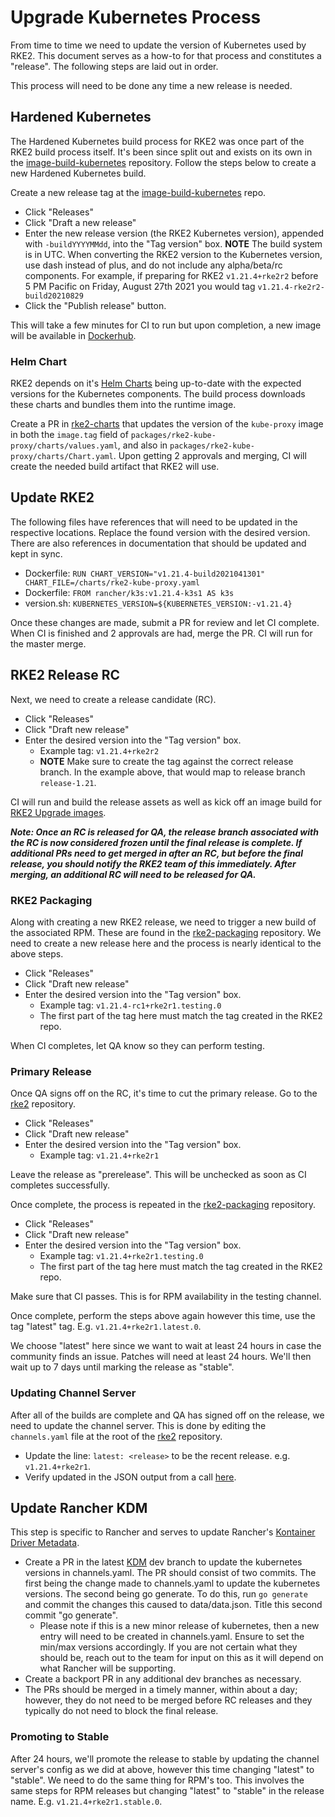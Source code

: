 # Upgrade Kubernetes Process

From time to time we need to update the version of Kubernetes used by RKE2. This document serves as a how-to for that process and constitutes a "release". The following steps are laid out in order.

This process will need to be done any time a new release is needed.

## Hardened Kubernetes

The Hardened Kubernetes build process for RKE2 was once part of the RKE2 build process itself. It's been since split out and exists on its own in the [image-build-kubernetes](https://github.com/rancher/image-build-kubernetes) repository. Follow the steps below to create a new Hardened Kubernetes build.

Create a new release tag at the [image-build-kubernetes](https://github.com/rancher/image-build-kubernetes) repo.

* Click "Releases"
* Click "Draft a new release"
* Enter the new release version (the RKE2 Kubernetes version), appended with `-buildYYYYMMdd`, into the "Tag version" box.  **NOTE** The build system is in UTC.
    When converting the RKE2 version to the Kubernetes version, use dash instead of plus, and do not include any alpha/beta/rc components. For example, if preparing for RKE2 `v1.21.4+rke2r2` before 5 PM Pacific on Friday, August 27th 2021 you would tag `v1.21.4-rke2r2-build20210829`
* Click the "Publish release" button. 

This will take a few minutes for CI to run but upon completion, a new image will be available in [Dockerhub](https://hub.docker.com/r/rancher/hardened-kubernetes).


### Helm Chart

RKE2 depends on it's [Helm Charts](https://github.com/rancher/rke2-charts) being up-to-date with the expected versions for the Kubernetes components. The build process downloads these charts and bundles them into the runtime image.

Create a PR in [rke2-charts](https://github.com/rancher/rke2-charts) that updates the version of the `kube-proxy` image in both the `image.tag` field of `packages/rke2-kube-proxy/charts/values.yaml`, and also in `packages/rke2-kube-proxy/charts/Chart.yaml`. Upon getting 2 approvals and merging, CI will create the needed build artifact that RKE2 will use.

## Update RKE2

The following files have references that will need to be updated in the respective locations. Replace the found version with the desired version. There are also references in documentation that should be updated and kept in sync. 

* Dockerfile: `RUN CHART_VERSION="v1.21.4-build2021041301"     CHART_FILE=/charts/rke2-kube-proxy.yaml`
* Dockerfile: `FROM rancher/k3s:v1.21.4-k3s1 AS k3s`
* version.sh: `KUBERNETES_VERSION=${KUBERNETES_VERSION:-v1.21.4}`

Once these changes are made, submit a PR for review and let CI complete. When CI is finished and 2 approvals are had, merge the PR. CI will run for the master merge. 

## RKE2 Release RC

Next, we need to create a release candidate (RC). 

* Click "Releases"
* Click "Draft new release"
* Enter the desired version into the "Tag version" box. 
    * Example tag: `v1.21.4+rke2r2`
    * **NOTE** Make sure to create the tag against the correct release branch. In the example above, that would map to release branch `release-1.21`.

CI will run and build the release assets as well as kick off an image build for [RKE2 Upgrade images](https://hub.docker.com/r/rancher/rke2-upgrade/tags?page=1&ordering=last_updated).

_**Note: Once an RC is released for QA, the release branch associated with the RC is now considered frozen until the final release is complete. If additional PRs need to get merged in after an RC, but before the final release, you should notify the RKE2 team of this immediately. After merging, an additional RC will need to be released for QA.**_

### RKE2 Packaging

Along with creating a new RKE2 release, we need to trigger a new build of the associated RPM. These are found in the [rke2-packaging](https://github.com/rancher/rke2-packaging) repository. We need to create a new release here and the process is nearly identical to the above steps.

* Click "Releases"
* Click "Draft new release"
* Enter the desired version into the "Tag version" box. 
    * Example tag: `v1.21.4-rc1+rke2r1.testing.0`
    * The first part of the tag here must match the tag created in the RKE2 repo.

When CI completes, let QA know so they can perform testing.

### Primary Release

Once QA signs off on the RC, it's time to cut the primary release. Go to the [rke2](https://github.com/rancher/rke2) repository.

* Click "Releases"
* Click "Draft new release"
* Enter the desired version into the "Tag version" box. 
    * Example tag: `v1.21.4+rke2r1`

Leave the release as "prerelease". This will be unchecked as soon as CI completes successfully.

Once complete, the process is repeated in the [rke2-packaging](https://github.com/rancher/rke2-packaging) repository.

* Click "Releases"
* Click "Draft new release"
* Enter the desired version into the "Tag version" box. 
    * Example tag: `v1.21.4+rke2r1.testing.0`
    * The first part of the tag here must match the tag created in the RKE2 repo.

Make sure that CI passes. This is for RPM availability in the testing channel.

Once complete, perform the steps above again however this time, use the tag "latest" tag. E.g. `v1.21.4+rke2r1.latest.0`.

We choose "latest" here since we want to wait at least 24 hours in case the community finds an issue. Patches will need at least 24 hours. We'll then wait up to 7 days until marking the release as "stable".

### Updating Channel Server

After all of the builds are complete and QA has signed off on the release, we need to update the channel server. This is done by editing the `channels.yaml` file at the root of the [rke2](https://github.com/rancher/rke2) repository.

* Update the line: `latest: <release>` to be the recent release. e.g. `v1.21.4+rke2r1`.
* Verify updated in the JSON output from a call [here](https://update.rke2.io/).

## Update Rancher KDM

This step is specific to Rancher and serves to update Rancher's [Kontainer Driver Metadata](https://github.com/rancher/kontainer-driver-metadata/).

* Create a PR in the latest [KDM](https://github.com/rancher/kontainer-driver-metadata/) dev branch to update the kubernetes versions in channels.yaml. The PR should consist of two commits. The first being the change made to channels.yaml to update the kubernetes versions. The second being go generate. To do this, run `go generate` and commit the changes this caused to data/data.json. Title this second commit "go generate".
    * Please note if this is a new minor release of kubernetes, then a new entry will need to be created in channels.yaml. Ensure to set the min/max versions accordingly. If you are not certain what they should be, reach out to the team for input on this as it will depend on what Rancher will be supporting.
* Create a backport PR in any additional dev branches as necessary.
* The PRs should be merged in a timely manner, within about a day; however, they do not need to be merged before RC releases and they typically do not need to block the final release.

### Promoting to Stable

After 24 hours, we'll promote the release to stable by updating the channel server's config as we did at above, however this time changing "latest" to "stable". We need to do the same thing for RPM's too. This involves the same steps for RPM releases but changing "latest" to "stable" in the release name. E.g. `v1.21.4+rke2r1.stable.0`.
